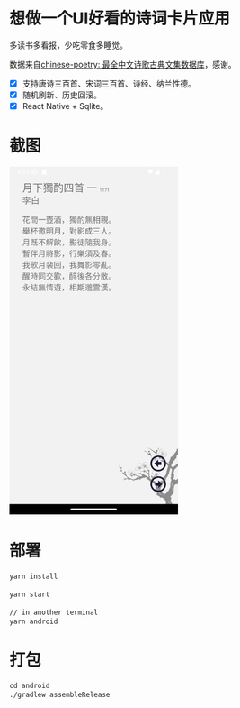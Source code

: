 # 想做一个UI好看的诗词卡片应用

多读书多看报，少吃零食多睡觉。

数据来自[chinese-poetry: 最全中文诗歌古典文集数据库](https://github.com/chinese-poetry/chinese-poetry)，感谢。

- [x] 支持唐诗三百首、宋词三百首、诗经、纳兰性德。
- [x] 随机刷新、历史回滚。
- [x] React Native + Sqlite。

# 截图

<img src="./snapshots/Screenshot_1718691787.png" width="300">

# 部署

```
yarn install

yarn start

// in another terminal
yarn android
```

# 打包

```
cd android
./gradlew assembleRelease
```